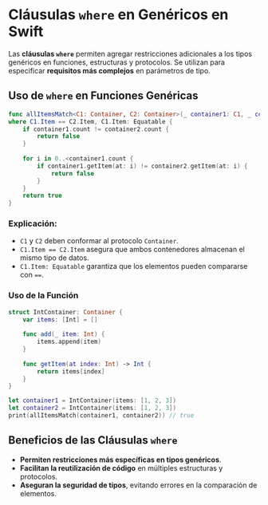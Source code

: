 # Cláusulas `where` en Genéricos en Swift

Las **cláusulas `where`** permiten agregar restricciones adicionales a los tipos genéricos en funciones, estructuras y protocolos. Se utilizan para especificar **requisitos más complejos** en parámetros de tipo.

## Uso de `where` en Funciones Genéricas

```swift
func allItemsMatch<C1: Container, C2: Container>(_ container1: C1, _ container2: C2) -> Bool 
where C1.Item == C2.Item, C1.Item: Equatable {
    if container1.count != container2.count {
        return false
    }
    
    for i in 0..<container1.count {
        if container1.getItem(at: i) != container2.getItem(at: i) {
            return false
        }
    }
    return true
}
```

### Explicación:
- `C1` y `C2` deben conformar al protocolo `Container`.
- `C1.Item == C2.Item` asegura que ambos contenedores almacenan el mismo tipo de datos.
- `C1.Item: Equatable` garantiza que los elementos pueden compararse con `==`.

### Uso de la Función
```swift
struct IntContainer: Container {
    var items: [Int] = []
    
    func add(_ item: Int) {
        items.append(item)
    }
    
    func getItem(at index: Int) -> Int {
        return items[index]
    }
}

let container1 = IntContainer(items: [1, 2, 3])
let container2 = IntContainer(items: [1, 2, 3])
print(allItemsMatch(container1, container2)) // true
```

## Beneficios de las Cláusulas `where`
- **Permiten restricciones más específicas en tipos genéricos**.
- **Facilitan la reutilización de código** en múltiples estructuras y protocolos.
- **Aseguran la seguridad de tipos**, evitando errores en la comparación de elementos.

